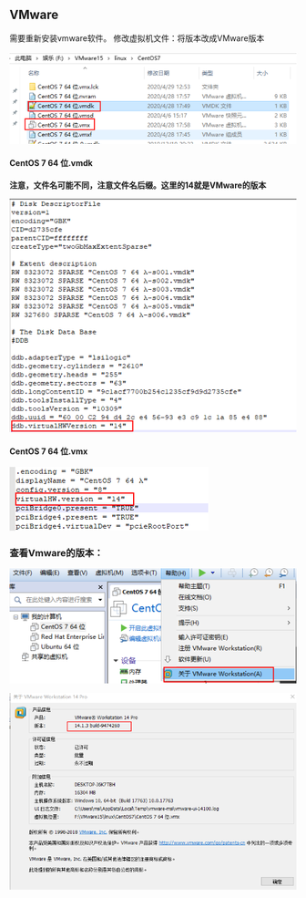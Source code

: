 ## VMware

需要重新安装vmware软件。
修改虚拟机文件：将版本改成VMware版本

![1588136078633](..\typora-user-images\1588136078633.png)

#### CentOS 7 64 位.vmdk

**注意，文件名可能不同，注意文件名后缀。这里的14就是VMware的版本**

![1588136148792](..\typora-user-images\1588136148792.png)

#### CentOS 7 64 位.vmx

![1588136177461](..\typora-user-images\1588136177461.png)

### 查看Vmware的版本：

![1588136268100](..\typora-user-images\1588136268100.png)

![1588136285573](..\typora-user-images\1588136285573.png)